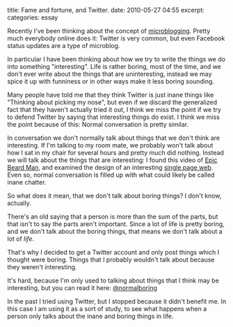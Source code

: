 title: Fame and fortune, and Twitter.
date: 2010-05-27 04:55
excerpt: 
categories: essay

Recently I've been thinking about the concept of [microblogging](http://en.wikipedia.org/wiki/Microblogging). Pretty much everybody online does it: Twitter is very common, but even Facebook status updates are a type of microblog.

In particular I have been thinking about how we try to write the things we do into something "interesting". Life is rather boring, most of the time, and we don't ever write about the things that are uninteresting, instead we may spice it up with funniness or in other ways make it less boring sounding.

Many people have told me that they think Twitter is just inane things like "Thinking about picking my nose", but even if we discard the generalized fact that they haven't actually tried it out, I think we miss the point if we try to defend Twitter by saying that interesting things do exist. I think we miss the point because of this: Normal conversation is pretty similar.

In conversation we don't normally talk about things that we don't think are interesting. If I'm talking to my room mate, we probably won't talk about how I sat in my chair for several hours and pretty much did nothing. Instead we will talk about the things that are interesting: I found this video of [Epic Beard Man](http://www.youtube.com/watch?v=z4OnhnvczTk), and examined the design of an interesting [single page web](http://www.markdijkstra.eu/). Even so, normal conversation is filled up with what could likely be called inane chatter.

So what does it mean, that we don't talk about boring things? I don't know, actually.

There's an old saying that a person is more than the sum of the parts, but that isn't to say the parts aren't important. Since a lot of life is pretty boring, and we don't talk about the boring things, that means we don't talk about a lot of _life_.

That's why I decided to get a Twitter account and only post things which I thought were boring. Things that I probably wouldn't talk about because they weren't interesting.

It's hard, because I'm only used to talking about things that I think may be interesting, but you can read it here: [@normalboring](http://twitter.com/normalboring)

In the past I tried using Twitter, but I stopped because it didn't benefit me. In this case I am using it as a sort of study, to see what happens when a person only talks about the inane and boring things in life.